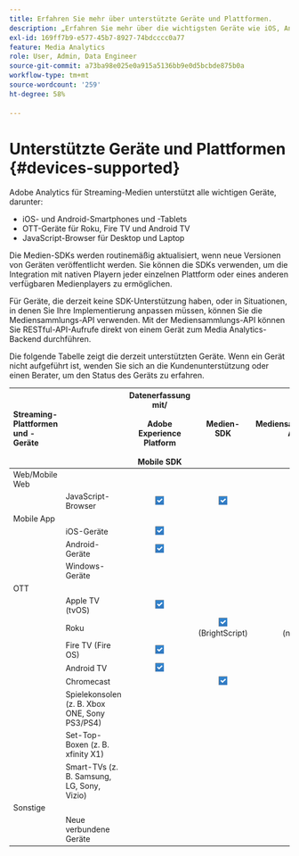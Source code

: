 ```yaml
---
title: Erfahren Sie mehr über unterstützte Geräte und Plattformen.
description: „Erfahren Sie mehr über die wichtigsten Geräte wie iOS, Android, OTT-Geräte und JavaScript-Browser, die Adobe Analytics for Streaming Media unterstützt.“
exl-id: 169ff7b9-e577-45b7-8927-74bdcccc0a77
feature: Media Analytics
role: User, Admin, Data Engineer
source-git-commit: a73ba98e025e0a915a5136bb9e0d5bcbde875b0a
workflow-type: tm+mt
source-wordcount: '259'
ht-degree: 58%

---
```


# Unterstützte Geräte und Plattformen {#devices-supported}

Adobe Analytics für Streaming-Medien unterstützt alle wichtigen Geräte, darunter:

* iOS- und Android-Smartphones und -Tablets
* OTT-Geräte für Roku, Fire TV und Android TV
* JavaScript-Browser für Desktop und Laptop

Die Medien-SDKs werden routinemäßig aktualisiert, wenn neue Versionen von Geräten veröffentlicht werden. Sie können die SDKs verwenden, um die Integration mit nativen Playern jeder einzelnen Plattform oder eines anderen verfügbaren Medienplayers zu ermöglichen.

Für Geräte, die derzeit keine SDK-Unterstützung haben, oder in Situationen, in denen Sie Ihre Implementierung anpassen müssen, können Sie die Mediensammlungs-API verwenden. Mit der Mediensammlungs-API können Sie RESTful-API-Aufrufe direkt von einem Gerät zum Media Analytics-Backend durchführen.

Die folgende Tabelle zeigt die derzeit unterstützten Geräte. Wenn ein Gerät nicht aufgeführt ist, wenden Sie sich an die Kundenunterstützung oder einen Berater, um den Status des Geräts zu erfahren.

| Streaming-Plattformen und -Geräte |  | Datenerfassung mit/<br></br> Adobe Experience Platform<br></br> Mobile SDK | Medien-SDK | Mediensammlungs-API |
|:---|:---|:---:|:---:|:---:|
| Web/Mobile Web |  |  |  |  |
|  | JavaScript-Browser | ![Unterstützt](/help/assets/icon-blue-check.png) | ![Unterstützt](/help/assets/icon-blue-check.png) | ![Unterstützt](/help/assets/icon-blue-check.png) |
| Mobile App |  |  |  |  |
|  | iOS-Geräte | ![Unterstützt](/help/assets/icon-blue-check.png) |  | ![Unterstützt](/help/assets/icon-blue-check.png) |
|  | Android-Geräte | ![Unterstützt](/help/assets/icon-blue-check.png) |  | ![Unterstützt](/help/assets/icon-blue-check.png) |
|  | Windows-Geräte |  |  | ![Unterstützt](/help/assets/icon-blue-check.png) |
| OTT |  |  |  |  |
|  | Apple TV (tvOS) | ![Unterstützt](/help/assets/icon-blue-check.png) |  | ![Unterstützt](/help/assets/icon-blue-check.png) |
|  | Roku |  | ![Unterstützt](/help/assets/icon-blue-check.png)<br>(BrightScript) | ![Unterstützt](/help/assets/icon-blue-check.png)<br>(nativ) |
|  | Fire TV (Fire OS) | ![Unterstützt](/help/assets/icon-blue-check.png) |  | ![Unterstützt](/help/assets/icon-blue-check.png) |
|  | Android TV | ![Unterstützt](/help/assets/icon-blue-check.png) |  | ![Unterstützt](/help/assets/icon-blue-check.png) |
|  | Chromecast |  | ![Unterstützt](/help/assets/icon-blue-check.png) | ![Unterstützt](/help/assets/icon-blue-check.png) |
|  | Spielekonsolen (z. B. Xbox ONE, Sony PS3/PS4) |  |  | ![Unterstützt](/help/assets/icon-blue-check.png) |
|  | Set-Top-Boxen (z. B. xfinity X1) |  |  | ![Unterstützt](/help/assets/icon-blue-check.png) |
|  | Smart-TVs (z. B. Samsung, LG, Sony, Vizio) |  |  | ![Unterstützt](/help/assets/icon-blue-check.png) |
| Sonstige |  |  |  |  |
|  | Neue verbundene Geräte |  |  | ![Unterstützt](/help/assets/icon-blue-check.png) |
